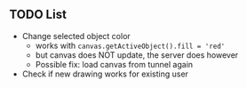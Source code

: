 ## TODO List
- Change selected object color
    - works with `canvas.getActiveObject().fill = 'red'` 
    - but canvas does NOT update, the server does however
    - Possible fix: load canvas from tunnel again
- Check if new drawing works for existing user
